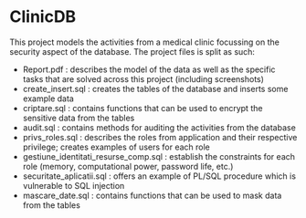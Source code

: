 # ClinicDB

This project models the activities from a medical clinic focussing on the security aspect of the database. The project files is split as such:
 - Report.pdf : describes the model of the data as well as the specific tasks that are solved across this project (including screenshots)
 - create_insert.sql : creates the tables of the database and inserts some example data
 - criptare.sql : contains functions that can be used to encrypt the sensitive data from the tables
 - audit.sql : contains methods for auditing the activities from the database
 - privs_roles.sql : describes the roles from application and their respective privilege; creates examples of users for each role
 - gestiune_identitati_resurse_comp.sql : establish the constraints for each role (memory, computational power, password life, etc.)
 - securitate_aplicatii.sql : offers an example of PL/SQL procedure which is vulnerable to SQL injection
 - mascare_date.sql : contains functions that can be used to mask data from the tables
